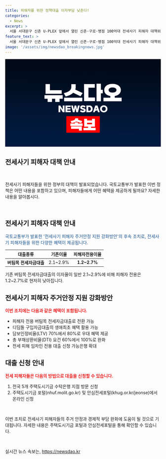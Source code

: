 ```yaml
---
title: 피해자를 위한 정책대출 이자부담 낮춘다!
categories:
  - News
excerpt: >
  서울 서대문구 신촌 U-PLEX 앞에서 열린 신촌·구로·병점 100억대 전세사기 피해자 대책위원회 출범 기자회견에서 국토교통부는 전세사기 피해자들의 이자 부담을 줄이기 위해 정책대출 요건을 완화한다고 밝혔다. 피해자들은 피해주택을 낙찰받거나 버팀목 전세대출을 이용 중일 때 낮은 금리의 전용 대출로 전환할 수 있으며, 디딤돌 구입자금대출의 혜택도 받을 수 있게 된다. 대출한도와 인정비율 요건도 확대되며, 전세 피해 임차인은 5개 은행에서 신청 가능하며 자세한 내용은 주택도시기금 포털과 안심전세포털을 통해 확인할 수 있다. (150자)
feature_text: >
  서울 서대문구 신촌 U-PLEX 앞에서 열린 신촌·구로·병점 100억대 전세사기 피해자 대책위원회 출범 기자회견에서 국토교통부는 전세사기 피해자들의 이자 부담을 줄이기 위해 정책대출 요건을 완화한다고 밝혔다. 피해자들은 피해주택을 낙찰받거나 버팀목 전세대출을 이용 중일 때 낮은 금리의 전용 대출로 전환할 수 있으며, 디딤돌 구입자금대출의 혜택도 받을 수 있게 된다. 대출한도와 인정비율 요건도 확대되며, 전세 피해 임차인은 5개 은행에서 신청 가능하며 자세한 내용은 주택도시기금 포털과 안심전세포털을 통해 확인할 수 있다. (150자)
image: '/assets/img/newsdao_breakingnews.jpg'
---
```


<p><img src="/assets/img/newsdao_breakingnews.jpg" alt="ontimetimes 속보" /></p>

<h2>전세사기 피해자 대책 안내</h2>

<p data-ke-size="size16">&nbsp;</p>

<p>전세사기 피해자들을 위한 정부의 대책이 발표되었습니다. 국토교통부가 발표한 이번 정책은 어떤 내용을 포함하고 있으며, 피해자들에게 어떤 혜택을 제공하게 될까요? 자세한 내용을 알아봅시다.</p>

<p data-ke-size="size16">&nbsp;</p>

<h2 data-ke-size="size26">전세사기 피해자 대책 안내</h2>

<p><span style="color: #1a5490;">국토교통부가 발표한 '전세사기 피해자 주거안정 지원 강화방안'의 후속 조치로, 전세사기 피해자들을 위한 다양한 혜택이 제공됩니다.</span></p>

<table>
    <thead>
        <tr>
            <th>대출종류</th>
            <th>기존이율</th>
            <th>피해자전용이율</th>
        </tr>
    </thead>
    <tbody>
        <tr>
            <td style="text-align: center; height: 17px;"><b>버팀목 전세자금대출</b></td>
            <td style="text-align: center; height: 17px;">2.1~2.9%</td>
            <td style="text-align: center; height: 17px;"><b>1.2~2.7%</b></td>
        </tr>
    </tbody>
</table>

<p>기존 버팀목 전세자금대출의 이자율이 일반 2.1~2.9%에 비해 피해자 전용은 1.2~2.7%로 현저히 낮아집니다.</p>

<h2 data-ke-size="size26">전세사기 피해자 주거안정 지원 강화방안</h2>

<p><b><span style="color: #ee2323;">이번 조치에는 다음과 같은 혜택이 포함됩니다.</span></b></p>

<ul>
    <li>피해자 전용 버팀목 전세자금대출로 전환 가능</li>
    <li>디딤돌 구입자금대출의 생애최초 혜택 활용 가능</li>
    <li>담보인정비율(LTV) 70%에서 80%로 우대 혜택 제공</li>
    <li>총 부채상환비율(DTI) 요건 60%에서 100%로 완화</li>
    <li>전세 피해 임차인 전용 대출 신청 가능은행 확대</li>
</ul>

<h2 data-ke-size="size26">대출 신청 안내</h2>

<p><b><span style="color: #ee2323;">전세 피해자들은 다음의 방법으로 대출을 신청할 수 있습니다.</span></b></p>

<ol>
    <li>전국 5개 주택도시기금 수탁은행 지점 방문 신청</li>
    <li>주택도시기금 포털(nhuf.molit.go.kr) 및 안심전세포털(khug.or.kr/jeonse)에서 온라인 신청</li>
</ol>

<p data-ke-size="size16">&nbsp;</p>

<p>이번 조치로 전세사기 피해자들의 주거 안정과 경제적 부담 완화에 도움이 될 것으로 기대됩니다. 자세한 내용은 주택도시기금 포털과 안심전세포털을 통해 확인할 수 있습니다.</p>

<p data-ke-size="size16">&nbsp;</p>
실시간 뉴스 속보는, <a href="https://newsdao.kr" rel="dofollow">https://newsdao.kr</a>


